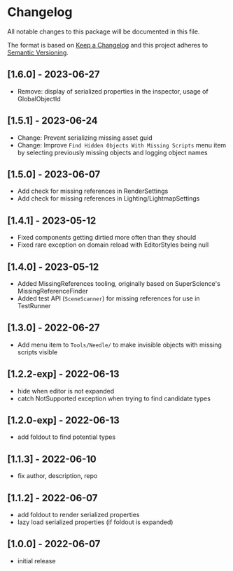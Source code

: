 # Changelog
All notable changes to this package will be documented in this file.

The format is based on [Keep a Changelog](http://keepachangelog.com/en/1.0.0/)
and this project adheres to [Semantic Versioning](http://semver.org/spec/v2.0.0.html).

## [1.6.0] - 2023-06-27
- Remove: display of serialized properties in the inspector, usage of GlobalObjectId

## [1.5.1] - 2023-06-24
- Change: Prevent serializing missing asset guid
- Change: Improve `Find Hidden Objects With Missing Scripts` menu item by selecting previously missing objects and logging object names

## [1.5.0] - 2023-06-07
- Add check for missing references in RenderSettings
- Add check for missing references in Lighting/LightmapSettings

## [1.4.1] - 2023-05-12
- Fixed components getting dirtied more often than they should
- Fixed rare exception on domain reload with EditorStyles being null

## [1.4.0] - 2023-05-12
- Added MissingReferences tooling, originally based on SuperScience's MissingReferenceFinder
- Added test API (`SceneScanner`) for missing references for use in TestRunner

## [1.3.0] - 2022-06-27
- Add menu item to ``Tools/Needle/`` to make invisible objects with missing scripts visible

## [1.2.2-exp] - 2022-06-13
- hide when editor is not expanded
- catch NotSupported exception when trying to find candidate types

## [1.2.0-exp] - 2022-06-13
- add foldout to find potential types

## [1.1.3] - 2022-06-10
- fix author, description, repo

## [1.1.2] - 2022-06-07
- add foldout to render serialized properties
- lazy load serialized properties (if foldout is expanded)

## [1.0.0] - 2022-06-07
- initial release